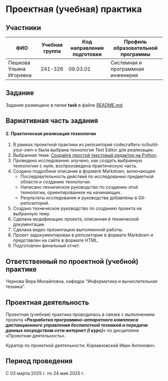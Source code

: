 # Проектная (учебная) практика

## Участники

| ФИО | Учебная группа | Код направления подготовки | Профиль образовательной программы |
|-|-|-|-|
| Пешкова Ульяна Игоревна |241-326|09.03.01|Системная и программная инженерия|

## Задание

Задание размещено в папке **task** в файле [README.md](task/README.md).

## Вариативная часть задания

#### 2. Практическая реализация технологии

1. В рамках проектной практики из репозитория codecrafters-io/build-your-own-x была выбрана технология Text Editor для реализации.
2. Выбранная тема: [Создайте простой текстовый редактор на Python](https://www.instructables.com/Create-a-Simple-Python-Text-Editor/).
3. Проведено исследование: изучено, как создать выбранную технологию с нуля, воспроизведена практическую часть.
4. Создано подробное описание в формате Markdown, включающее:
   - Последовательность действий по исследованию предметной области и созданию технологии.
   - Написано техническое руководство по созданию этой технологии, ориентированное на начинающих.
   - Результаты исследования и руководства добавлены в Git-репозиторий.
5. Создано техническое руководство по созданию проекта на выбранную тему.
6. Сделана модификацию проекта, описанная в технической документации.
7. Сделана видео презентацию выполненной работы.
8. Проект задокументирован  в репозитории в формате Markdown и представлен на сайте в формате HTML.
9. Подготовлен финальный отчет.

## Ответственный по проектной (учебной) практике

Чернова Вера Михайловна, кафедра "Информатика и вычислительная техника".

## Проектная деятельность

Проектная (учебная) практика проводилась в связке с выполнением проекта «***Разработка программно-аппаратного комплекса дистанционного управления беспилотной техникой и передачи данных посредством сети интернет (I курс)***» по дисциплине «Проектная деятельность».

Куратор по проектной деятельности: Кормановский Иван Антонович.

## Период проведения

С 03 марта 2025 г. по 24 мая 2025 г.
